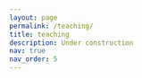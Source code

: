 ```yaml
---
layout: page
permalink: /teaching/
title: teaching
description: Under construction
nav: true
nav_order: 5
---
```


<!--- 
For now, this page is assumed to be a static description of your courses. You can convert it to a collection similar to `_projects/` so that you can have a dedicated page for each course.

Organize your courses by years, topics, or universities, however you like! --->
